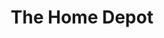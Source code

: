 ---
title: "The Home Depot"
url: /salt-lake-city/the-home-depot-east-park-centre-drive/
shop: Baumarkt
---